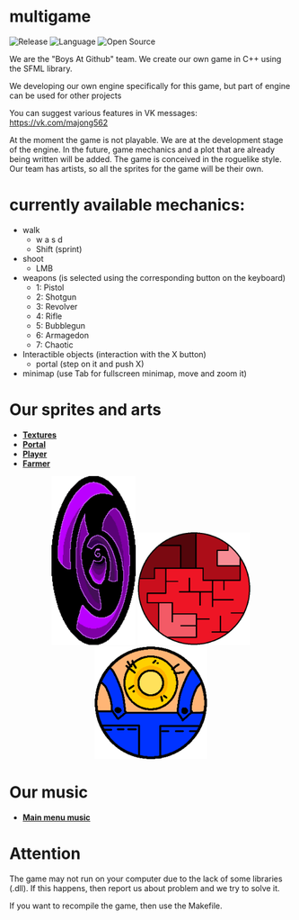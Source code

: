 # multigame

![Release](https://img.shields.io/badge/Version-v0.0.3-blueviolet)
![Language](https://img.shields.io/badge/Language-C%2B%2B-0052cf)
![Open Source](https://badges.frapsoft.com/os/v2/open-source.svg?v=103)

We are the "Boys At Github" team. We create our own game in C++ using the SFML library.

We developing our own engine specifically for this game, but part of engine can be used for other projects

You can suggest various features in VK messages: https://vk.com/majong562

At the moment the game is not playable. We are at the development stage of the engine. In the future, game mechanics and a plot that are already being written will be added. The game is conceived in the roguelike style. Our team has artists, so all the sprites for the game will be their own.

# currently available mechanics:
- walk
  - w a s d
  - Shift (sprint)
- shoot
  - LMB
- weapons (is selected using the corresponding button on the keyboard)
  - 1: Pistol
  - 2: Shotgun
  - 3: Revolver
  - 4: Rifle
  - 5: Bubblegun
  - 6: Armagedon
  - 7: Chaotic
- Interactible objects (interaction with the X button)
  - portal (step on it and push X)
- minimap (use Tab for fullscreen minimap, move and zoom it)


# Our sprites and arts
- **[Textures](https://github.com/George562/multigame/blob/main/sources/textures)**
- **[Portal](https://github.com/George562/multigame/blob/main/sources/textures/Portal.png)**
- **[Player](https://github.com/George562/multigame/blob/main/sources/textures/Player.png)**
- **[Farmer](https://github.com/George562/multigame/blob/main/sources/textures/Farmer.png)**

<p align="center">
	<img src="./sources/textures/Portal.png" height="300">
  <img src="./sources/textures/Player.png" width="200">
  <img src="./sources/textures/Farmer.png" width="200">
</p>

# Our music
- **[Main menu music](https://github.com/George562/multigame/blob/main/sources/music/RestAreaMusic.wav)**

# Attention

The game may not run on your computer due to the lack of some libraries (.dll). If this happens, then report us about problem and we try to solve it.

If you want to recompile the game, then use the Makefile.
